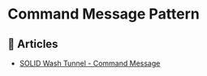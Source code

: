 # Command Message Pattern

## 📕 Articles
- [SOLID Wash Tunnel - Command Message](https://www.ledjonbehluli.com/posts/wash-tunnel/command_message/)